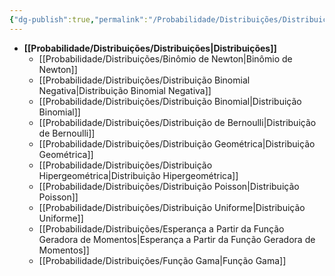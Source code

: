 ```yaml
---
{"dg-publish":true,"permalink":"/Probabilidade/Distribuições/Distribuições/","dgShowLocalGraph":true,"created":"2025-05-20T13:30:13.850-03:00"}
---
```





- **[[Probabilidade/Distribuições/Distribuições\|Distribuições]]**
	- [[Probabilidade/Distribuições/Binômio de Newton\|Binômio de Newton]]
	- [[Probabilidade/Distribuições/Distribuição Binomial Negativa\|Distribuição Binomial Negativa]]
	- [[Probabilidade/Distribuições/Distribuição Binomial\|Distribuição Binomial]]
	- [[Probabilidade/Distribuições/Distribuição de Bernoulli\|Distribuição de Bernoulli]]
	- [[Probabilidade/Distribuições/Distribuição Geométrica\|Distribuição Geométrica]]
	- [[Probabilidade/Distribuições/Distribuição Hipergeométrica\|Distribuição Hipergeométrica]]
	- [[Probabilidade/Distribuições/Distribuição Poisson\|Distribuição Poisson]]
	- [[Probabilidade/Distribuições/Distribuição Uniforme\|Distribuição Uniforme]]
	- [[Probabilidade/Distribuições/Esperança a Partir da Função Geradora de Momentos\|Esperança a Partir da Função Geradora de Momentos]]
	- [[Probabilidade/Distribuições/Função Gama\|Função Gama]]


